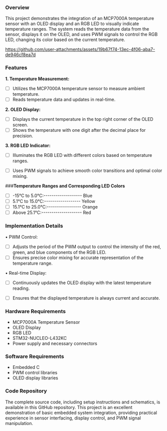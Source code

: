 ### **Overview**
This project demonstrates the integration of an MCP7000A temperature sensor with an OLED display and an RGB LED to visually indicate temperature ranges. The system reads the temperature data from the sensor, displays it on the OLED, and uses PWM signals to control the RGB LED, changing its color based on the current temperature.



https://github.com/user-attachments/assets/19b67f74-13ec-4f06-aba7-de946cf8ea7d



### **Features**

**1.	Temperature Measurement:**
        
- [ ] Utilizes the MCP7000A temperature sensor to measure ambient temperature.
- [ ] Reads temperature data and updates in real-time.

**2.	OLED Display:**

- [ ] Displays the current temperature in the top right corner of the OLED screen.
- [ ] Shows the temperature with one digit after the decimal place for precision.

**3.	RGB LED Indicator:**

- [ ] Illuminates the RGB LED with different colors based on temperature ranges.
- [ ] Uses PWM signals to achieve smooth color transitions and optimal color mixing.


###**Temperature Ranges and Corresponding LED Colors**

- [ ] -15°C to 5.0°C:------------------- Blue
- [ ] 5.1°C to 15.0°C:------------------ Yellow
- [ ] 15.1°C to 25.0°C:----------------- Orange
- [ ] Above 25.1°C:-------------------- Red

### **Implementation Details**
•	PWM Control:

- [ ] Adjusts the period of the PWM output to control the intensity of the red, green, and blue components of the RGB LED.
- [ ] Ensures precise color mixing for accurate representation of the temperature range.

•	Real-time Display:

- [ ] Continuously updates the OLED display with the latest temperature reading.
- [ ] Ensures that the displayed temperature is always current and accurate.


### **Hardware Requirements**

- MCP7000A Temperature Sensor
- OLED Display
- RGB LED
- STM32-NUCLEO-L432KC
- Power supply and necessary connectors

### **Software Requirements**

- Embedded C
- PWM control libraries
- OLED display libraries


### **Code Repository**
The complete source code, including setup instructions and schematics, is available in this GitHub repository. This project is an excellent demonstration of basic embedded system integration, providing practical experience in sensor interfacing, display control, and PWM signal manipulation.
